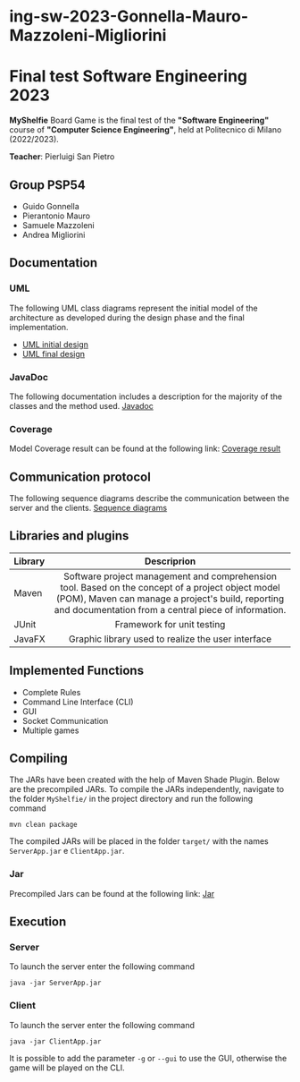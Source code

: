 # ing-sw-2023-Gonnella-Mauro-Mazzoleni-Migliorini
# Final test Software Engineering 2023

**MyShelfie** Board Game is the final test of the **"Software Engineering"** course of **"Computer Science Engineering"**, held at Politecnico di Milano (2022/2023).

**Teacher**: Pierluigi San Pietro

## Group PSP54
- Guido Gonnella
- Pierantonio Mauro
- Samuele Mazzoleni
- Andrea Migliorini

## Documentation

### UML

The following UML class diagrams represent the initial model of the architecture as developed during the design phase and the final implementation.

- [UML initial design](https://github.com/guido-gonnella/ing-sw-2023-Gonnella-Mauro-Mazzoleni-Migliorini/blob/master/Deliverables/final/uml/UML_initial.png)
- [UML final design](https://github.com/guido-gonnella/ing-sw-2023-Gonnella-Mauro-Mazzoleni-Migliorini/blob/master/Deliverables/final/uml/UML_generated_non_details.png)

### JavaDoc
The following documentation includes a description for the majority of the classes and the method used. [Javadoc](https://guido-gonnella.github.io/ing-sw-2023-Gonnella-Mauro-Mazzoleni-Migliorini/)

### Coverage

Model Coverage result can be found at the following link: [Coverage result](https://github.com/guido-gonnella/ing-sw-2023-Gonnella-Mauro-Mazzoleni-Migliorini/blob/master/Deliverables/final/coverage/coverage_result.jpg)

## Communication protocol

The following sequence diagrams describe the communication between the server and the clients. [Sequence diagrams](https://github.com/guido-gonnella/ing-sw-2023-Gonnella-Mauro-Mazzoleni-Migliorini/tree/master/Deliverables/final/uml/Sequence%20diagram)

## Libraries and plugins

| Library |                                                                                                  Descriprion                                                                                                   |
|:--------|:--------------------------------------------------------------------------------------------------------------------------------------------------------------------------------------------------------------:|
| Maven   | Software project management and comprehension tool. Based on the concept of a project object model (POM), Maven can manage a project's build, reporting and documentation from a central piece of information. |
| JUnit   |                                                                                           Framework for unit testing                                                                                           |
| JavaFX  |                                                                               Graphic library used to realize the user interface                                                                               |

## Implemented Functions

- Complete Rules
- Command Line Interface (CLI)
- GUI
- Socket Communication
- Multiple games

## Compiling

The JARs have been created with the help of Maven Shade Plugin.
Below are the precompiled JARs.
To compile the JARs independently, navigate to the folder ```MyShelfie/``` in the project directory and run the following command
```
mvn clean package
```
The compiled JARs will be placed in the folder ```target/``` with the names
```ServerApp.jar``` e ```ClientApp.jar```.

### Jar

Precompiled Jars can be found at the following link: [Jar](https://github.com/guido-gonnella/ing-sw-2023-Gonnella-Mauro-Mazzoleni-Migliorini/tree/master/Deliverables/final/jar)

## Execution

### Server

To launch the server enter the following command
```
java -jar ServerApp.jar
```

### Client

To launch the server enter the following command
```
java -jar ClientApp.jar
```
It is possible to add the parameter ``` -g ``` or ``` --gui ``` to use the GUI, otherwise
the game will be played on the CLI.
